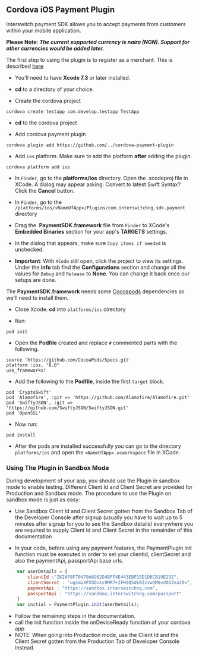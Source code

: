 ## Cordova iOS Payment Plugin

Interswitch payment SDK allows you to accept payments from customers within your mobile application.

**Please Note: *The current supported currency is naira (NGN). Support for other currencies would be added later***.

The first step to ​using the plugin is to register as a merchant. This is described [here](merchantxuat.interswitchng.com)

* You'll need to have **Xcode 7.3** or later installed.

* **cd** to a directory of your choice. 

* Create the cordova project
```terminal
cordova create testapp com.develop.testapp TestApp
```

* **cd** to the cordova project

* Add cordova payment plugin
```
cordova plugin add https://github.com/../cordova-payment-plugin
```

* Add ```ios``` platform. Make sure to add the platform **after** adding the plugin.
```terminal
cordova platform add ios
```

* In ```Finder```, go to the **platforms/ios** directory. Open the .xcodeproj file in XCode. A dialog may appear asking: Convert to latest Swift Syntax? Click the **Cancel** button.

* In ```Finder```, go to the ```/platforms/ios/<NameOfApp>/Plugins/com.interswitchng.sdk.payment``` directory

* Drag the ​ **PaymentSDK.framework** file from ```Finder``` to XCode's **Embedded Binaries** section for your app's **TARGETS** settings.

* In the dialog that appears, make sure ```Copy items if needed``` is unchecked.

* **Important**: With ```XCode``` still open, click the project to view its settings. Under the **info** tab find the **Configurations** section and change all the values for ```Debug``` and ```Release``` to **None**. You can change it back once our setups are done.

The **PaymentSDK.framework** needs some [Cocoapods](https://cocoapods.org/) dependencies so we'll need to install them.

* Close Xcode. **cd** into ```platforms/ios``` directory

* Run: 
```terminal
pod init
```

* Open the **Podfile** created and replace ```#``` commented parts with the following.

```
source 'https://github.com/CocoaPods/Specs.git'
platform :ios, "8.0"
use_frameworks!
```

* Add the following to the **Podfile**, inside the first ```target``` block.

```
pod 'CryptoSwift'
pod 'Alamofire', :git => 'https://github.com/Alamofire/Alamofire.git'
pod 'SwiftyJSON', :git => 'https://github.com/SwiftyJSON/SwiftyJSON.git'
pod 'OpenSSL'
```

* Now run:
```terminal
pod install
```

* After the pods are installed successfully you can go to the directory ```platforms/ios``` and open the ```<NameOfApp>.xcworkspace``` file in XCode. 

### <a name='SandBoxMode'></a> Using The Plugin in Sandbox Mode

During development of your app, you should use the Plugin in sandbox mode to enable testing. Different Client Id and Client Secret are provided for Production and Sandbox mode. The procedure to use the Plugin on sandbox mode is just as easy:

* Use Sandbox Client Id and Client Secret gotten from the Sandbox Tab of the Developer Console after signup (usually you have to wait up to 5 minutes after signup for you to see the Sandbox details) everywhere you are required to supply Client Id and Client Secret in the remainder of this documentation

* In your code, before using any payment features, the PaymentPlugin init function must be executed in order to set your clientId, clientSecret and also the paymentApi, passportApi base urls.
```javascript
	var userDetails = {
	    clientId :"IKIAF8F70479A6902D4BFF4E443EBF15D1D6CB19E232",
	    clientSecret : "ugsmiXPXOOvks9MR7+IFHSQSdk8ZzvwQMGvd0GJva30=",
	    paymentApi : "https://sandbox.interswitchng.com",
	    passportApi : "https://sandbox.interswitchng.com/passport"
	}
	var initial = PaymentPlugin.init(userDetails);
```

* Follow the remaining steps in the documentation.
* call the init function inside the onDeviceReady function of your cordova app
* NOTE: When going into Production mode, use the Client Id and the Client Secret gotten from the Production Tab of Developer Console instead.

